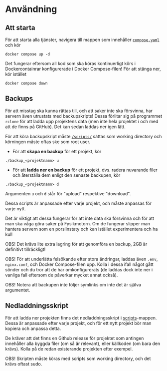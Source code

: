 # Användning

## Att starta
För att starta alla tjänster, navigera till mappen som innehåller [`compose.yaml`](../compose.yaml) och kör
```
docker compose up -d
```
Det fungerar eftersom all kod som ska köras kontinuerligt körs i Dockercontainrar konfigurerade i Docker Compose-filen! För att stänga ner, kör istället
```
docker compose down
```

## Backups
För att misstag ska kunna rättas till, och att saker inte ska försvinna, har servern även utrustats med backupskripts! Dessa förlitar sig på programmet `rclone` för att ladda upp projektens data (men inte hela projektet i och med att de finns på GitHub). Det kan sedan laddas ner igen lätt.

För att köra backupskript måste [`/scripts/`](../scripts/) sättas som working directory och körningen måste oftas ske som root user.
- För att **skapa en backup** för ett projekt, kör
```
./backup_<projektnamn> u
```
- För att **ladda ner en backup** för ett projekt, dvs. radera nuvarande filer och återställa dem enligt den senaste backupen, kör
```
./backup_<projektnamn> d
```
Argumenten `u` och `d` står för "upload" respektive "download".

Dessa scripts är anpassade efter varje projekt, och måste anpassas för varje nytt.

Det är viktigt att dessa fungerar för att inte data ska försvinna och för att man ska våga göra saker på Fysikmotorn. Om de fungerar slipper man hantera servern som en porslinstaty och kan istället experimentera och ha kul!

OBS! Det krävs lite extra lagring för att genomföra en backup, 2GB är definitivt tillräckligt!

OBS! För att underlätta felsökande efter stora ändringar, laddas även `.env`, `nginx.conf`, och Docker Compose-filen upp. Kolla i dessa ifall något gått sönder och du tror att de har omkonfigurerats (de laddas dock inte ner i vanliga fall eftersom de påverkar mycket annat också).

OBS! Notera att backupen inte följer symlinks om inte det är själva argumentet.

## Nedladdningsskript
För att ladda ner projekten finns det nedladdningsskript i [scripts](../scripts/)-mappen. Dessa är anpassade efter varje projekt, och för ett nytt projekt bör man kopiera och anpassa detta.

De kräver att det finns en Github release för projektet som antingen innehåller alla byggda filer (om så är relevant), eller källkoden (om bara den krävs). Kolla på de redan existerande projekten efter exempel.

OBS! Skripten måste köras med scripts som working directory, och det krävs oftast sudo.
